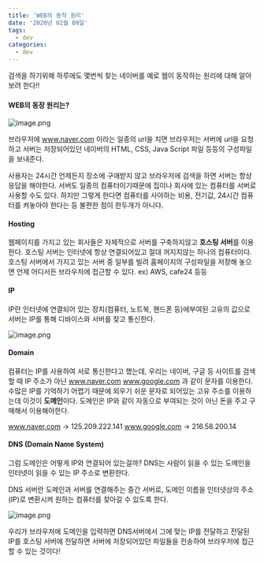 ```yaml
---
title: 'WEB의 동작 원리'
date: '2020년 02월 09일'
tags:
  - dev
categories:
  - dev
---
```


검색을 하기위해 하루에도 몇번씩 찾는 네이버를 예로 웹이 동작하는 원리에 대해 알아보려 한다!!

#### WEB의 동장 원리는?

![image.png](https://images.velog.io/post-images/ppl8709/c9d0e2c0-4afe-11ea-a9a4-97d3b70a413c/image.png)

브라우저에 www.naver.com 이라는 일종의 url을 치면 브라우저는 서버에 url을 요청하고 서버는 저장되어있던 네이버의 HTML, CSS, Java Script 파일 등등의 구성파일을 보내준다.

사용자는 24시간 언제든지 장소에 구애받지 않고 브라우저에 검색을 하면 서버는 항상 응답을 해야한다. 서버도 일종의 컴퓨터이기때문에 집이나 회사에 있는 컴퓨터를 서버로 사용할 수도 있다. 하지만 그렇게 한다면 컴퓨터를 사야하는 비용, 전기값, 24시간 컴퓨터를 켜놓아야 한다는 등 불편한 점이 한두개가 아니다.

#### Hosting

웹페이지를 가지고 있는 회사들은 자체적으로 서버를 구축하지않고 **호스팅 서버**를 이용한다. 호스팅 서버는 인터넷에 항상 연결되어있고 절대 꺼지지않는 하나의 컴퓨터이다. 호스팅 서버에서 가지고 있는 서버 중 일부를 빌려 홈페이지의 구성파일을 저장해 놓으면 언제 어디서든 브라우저에 접근할 수 있다.
ex) AWS, cafe24 등등

#### IP

IP란 인터넷에 연결되어 있는 장치(컴퓨터, 노트북, 핸드폰 등)에부여된 고유의 값으로 서버는 IP를 통해 디바이스와 서버를 찾고 통신한다.

![image.png](https://images.velog.io/post-images/ppl8709/64fb9ad0-4b02-11ea-9a2a-e5f568496f07/image.png)

#### Domain

컴퓨터는 IP를 사용하여 서로 통신한다고 했는데, 우리는 네이버, 구글 등 사이트를 검색할 때 IP 주소가 아닌 www.naver.com www.google.com 과 같이 문자를 이용한다. 수많은 IP를 기억하기 어렵기 때문에 외우기 쉬운 문자로 되어있는 고유 주소를 이용하는데 이것이 **도메인**이다.
도메인은 IP와 같이 자동으로 부여되는 것이 아닌 돈을 주고 구매해서 이용해야한다.

www.naver.com -> 125.209.222.141
www.google.com -> 216.58.200.14

#### DNS (Domain Name System)

그럼 도메인은 어떻게 IP와 연결되어 있는걸까?
DNS는 사람이 읽을 수 있는 도메인을 인터넷이 읽을 수 있는 IP 주소로 변환한다.

DNS 서버란 도메인과 서버를 연결해주는 중간 서버로, 도메인 이름을 인터넷상의 주소(IP)로 변환시켜 원하는 컴퓨터를 찾아갈 수 있도록 한다.

![image.png](https://images.velog.io/post-images/ppl8709/e754de80-4b05-11ea-a39d-699a549f4f48/image.png)

우리가 브라우저에 도메인을 입력하면 DNS서버에서 그에 맞는 IP를 전달하고 전달된 IP를 호스팅 서버에 전달하면 서버에 저장되어있던 파일들을 전송하여 브라우저에 접근할 수 있는 것이다!
